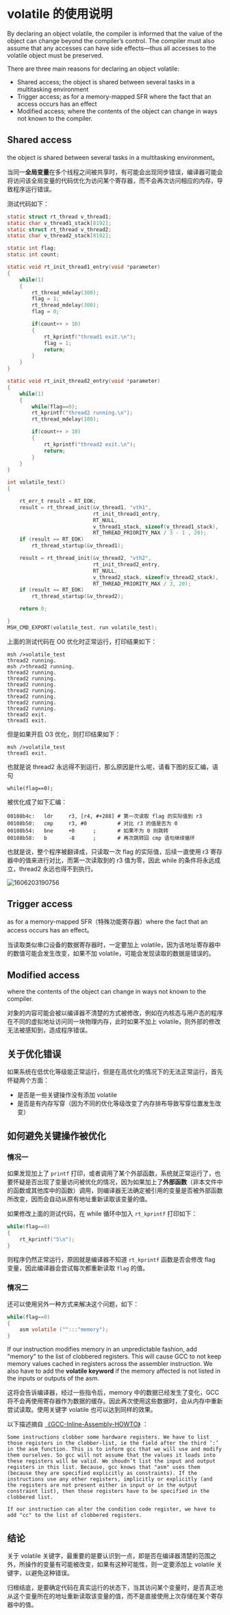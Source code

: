 # volatile 的使用说明

By declaring an object volatile, the compiler is informed that the value of the object can change beyond the compiler’s control. The compiler must also assume that any accesses can have side effects—thus all accesses to the volatile object must be preserved.

There are three main reasons for declaring an object volatile:

- Shared access; the object is shared between several tasks in a multitasking environment
- Trigger access; as for a memory-mapped SFR where the fact that an access occurs
has an effect
-  Modified access; where the contents of the object can change in ways not known to
the compiler.

## Shared access

the object is shared between several tasks in a multitasking environment。

当同一**全局变量**在多个线程之间被共享时，有可能会出现同步错误，编译器可能会将访问该全局变量的代码优化为访问某个寄存器，而不会再次访问相应的内存，导致程序运行错误。

测试代码如下：

```c
static struct rt_thread v_thread1;
static char v_thread1_stack[8192];
static struct rt_thread v_thread2;
static char v_thread2_stack[8192];

static int flag;
static int count;

static void rt_init_thread1_entry(void *parameter)
{
    while(1)
    {
        rt_thread_mdelay(300);
        flag = 1;
        rt_thread_mdelay(300);
        flag = 0;

        if(count++ > 10)
        {
            rt_kprintf("thread1 exit.\n");
            flag = 1;
            return;
        }
    }
}

static void rt_init_thread2_entry(void *parameter)
{
    while(1)
    {
        while(flag==0);
        rt_kprintf("thread2 running.\n");
        rt_thread_mdelay(100);

        if(count++ > 10)
        {
            rt_kprintf("thread2 exit.\n");
            return;
        }
    }
}

int volatile_test()
{

    rt_err_t result = RT_EOK;
    result = rt_thread_init(&v_thread1, "vth1",
                            rt_init_thread1_entry,
                            RT_NULL,
                            v_thread1_stack, sizeof(v_thread1_stack),
                            RT_THREAD_PRIORITY_MAX / 3 - 1 , 20);
    if (result == RT_EOK)
        rt_thread_startup(&v_thread1);

    result = rt_thread_init(&v_thread2, "vth2",
                            rt_init_thread2_entry,
                            RT_NULL,
                            v_thread2_stack, sizeof(v_thread2_stack),
                            RT_THREAD_PRIORITY_MAX / 3, 20);
    if (result == RT_EOK)
        rt_thread_startup(&v_thread2);

    return 0;

}
MSH_CMD_EXPORT(volatile_test, run volatile_test);
```

上面的测试代码在 O0 优化时正常运行，打印结果如下：

```
msh />volatile_test
thread2 running.
msh />thread2 running.
thread2 running.
thread2 running.
thread2 running.
thread2 running.
thread2 running.
thread2 running.
thread2 running.
thread2 exit.
thread1 exit.
```

但是如果开启 O3 优化，则打印结果如下：

```
msh />volatile_test
thread1 exit.
```

也就是说 thread2 永远得不到运行，那么原因是什么呢，请看下图的反汇编，语句

```
while(flag==0);
```

被优化成了如下汇编：

```
00108b4c:   ldr     r3, [r4, #+288] # 第一次读取 flag 的实际值到 r3
00108b50:   cmp     r3, #0          # 对比 r3 的值是否为 0
00108b54:   bne     +0      ;       # 如果不为 0 则跳转
00108b58:   b       -8      ;       # 再次跳转回 cmp 语句继续循环
```

也就是说，整个程序被翻译成，只读取一次 flag 的实际值，后续一直使用 r3 寄存器中的值来进行对比，而第一次读取到的 r3 值为零，因此 while 的条件将永远成立，thread2 永远也得不到执行。

![1606203190756](figures/1606203190756.png)

## Trigger access

as for a memory-mapped SFR（特殊功能寄存器）where the fact that an access occurs has an effect。

当读取类似串口设备的数据寄存器时，一定要加上 volatile，因为该地址寄存器中的数值可能会发生改变，如果不加 volatile，可能会发现读取的数据是错误的。

## Modified access

where the contents of the object can change in ways not known to the compiler.

对象的内容可能会被以编译器不清楚的方式被修改，例如在内核态与用户态的程序在不同的虚拟地址访问同一块物理内存，此时如果不加上 volatile，则外部的修改无法被感知到，造成程序错误。

## 关于优化错误

如果系统在低优化等级能正常运行，但是在高优化的情况下的无法正常运行，首先怀疑两个方面：

- 是否是一些关键操作没有添加 volatile
- 是否是有内存写穿（因为不同的优化等级改变了内存排布导致写穿位置发生改变）

## 如何避免关键操作被优化

### 情况一

如果发现加上了 `printf` 打印，或者调用了某个外部函数，系统就正常运行了，也要怀疑是否出现了变量访问被优化的情况，因为如果加上了**外部函数**（非本文件中的函数或其他库中的函数）调用，则编译器无法确定被引用的变量是否被外部函数所改变，因而会自动从原有地址重新读取该变量的值。

如果修改上面的测试代码，在 while 循环中加入 `rt_kprintf` 打印如下：

```c
while(flag==0)
{
    rt_kprintf("5\n");
}
```

则程序仍然正常运行，原因就是编译器不知道 `rt_kprintf` 函数是否会修改 flag 变量，因此编译器会尝试每次都重新读取 `flag` 的值。

### 情况二

还可以使用另外一种方式来解决这个问题，如下：

```c
while(flag==0)
{
    asm volatile ("":::"memory");
}
```

If our instruction modifies memory in an unpredictable fashion, add "memory" to the list of clobbered registers. This will cause GCC to not keep memory values cached in registers across the assembler instruction. We also have to add the **volatile keyword** if the memory affected is not listed in the inputs or outputs of the asm.

这将会告诉编译器，经过一些指令后，memory 中的数据已经发生了变化，GCC 将不会再使用寄存器作为数据的缓存。因此再次使用这些数据时，会从内存中重新尝试读取。使用关键字 volatile 也可以达到同样的效果。

以下描述摘自 [《GCC-Inline-Assembly-HOWTO》](https://www.ibiblio.org/gferg/ldp/GCC-Inline-Assembly-HOWTO.html) ：

```
Some instructions clobber some hardware registers. We have to list those registers in the clobber-list, ie the field after the third ’:’ in the asm function. This is to inform gcc that we will use and modify them ourselves. So gcc will not assume that the values it loads into these registers will be valid. We shoudn’t list the input and output registers in this list. Because, gcc knows that "asm" uses them (because they are specified explicitly as constraints). If the instructions use any other registers, implicitly or explicitly (and the registers are not present either in input or in the output constraint list), then those registers have to be specified in the clobbered list.

If our instruction can alter the condition code register, we have to add "cc" to the list of clobbered registers.
```


## 结论

关于 volatile 关键字，最重要的是要认识到一点，即是否在编译器清楚的范围之外，所操作的变量有可能被改变，如果有这种可能性，则一定要添加上 volatile 关键字，以避免这种错误。

归根结底，是要确定代码在真实运行的状态下，当其访问某个变量时，是否真正地从这个变量所在的地址重新读取该变量的值，而不是直接使用上次存储在某个寄存器中的值。
